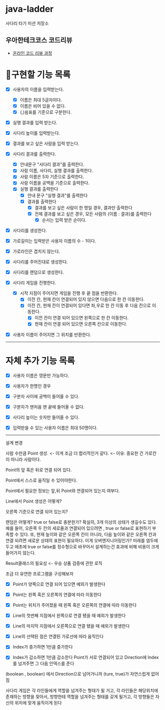 # java-ladder

사다리 타기 미션 저장소

## 우아한테크코스 코드리뷰

- [온라인 코드 리뷰 과정](https://github.com/woowacourse/woowacourse-docs/blob/master/maincourse/README.md)

# 📝구현할 기능 목록



- [x]  사용자의 이름을 입력받는다.
   - [x]  이름은 최대 5글자이다.
   - [x] 이름은 비어 있을 수 없다.
   - [x]  (,)쉼표를 기준으로 구분한다.
- [x] 실행 결과를 입력 받는다.
- [x] 사다리 높이를 입력받는다.
- [x] 결과를 보고 싶은 사람을 입력 받는다.

- [x] 사다리 결과를 출력한다.
   - [x]  안내문구 "사다리 결과"를 출력한다.
   - [x]  사람 이름, 사다리, 실행 결과를 출력한다.
     - [x]  사람 이름은 5자 기준으로 출력한다.
     - [x]  사람 이름을 공백을 기준으로 출력한다.
  - [x] 실행 결과를 출력한다
    - [x] 안내 문구 "실행 결과"를 출력한다
    - [x] 결과를 출력한다
      - [x] 결과를 보고 싶은 사람이 한 명일 경우, 결과만 출력한다
      - [x] 전체 결과를 보고 싶은 경우, 모든 사람의 {이름 : 결과}를 출력한다
        - [x] 순서는 입력 받은 순이다.

- [x]  사다리를 생성한다.
  - [x] 가로길이는 입력받은 사용자 이름의 수 - 1이다.
  - [x] 가로라인은 겹치지 않는다.
  - [x] 사다리를 주어진대로 생성한다.
  - [x] 사다리를 랜덤으로 생성한다.

- [x] 사다리 게임을 진행한다. 
  - [x] 시작 지점이 주어지면 게임을 진행 후 끝 점을 반환한다.
     - [x] 이전 칸, 현재 칸이 연결되어 있지 않으면 다음으로 한 칸 이동한다.
     - [x] 이전 칸, 현재 칸이 연결되어 있다면 좌,우로 한 칸 이동 후 다음 칸으로 이동한다.
       - [x] 이전 칸이 연결 되어 있으면 왼쪽으로 한 칸 이동한다.
       - [x] 현재 칸이 연결 되어 있으면 오른쪽 칸으로 이동한다.

- [x] 사용자 이름이 주어지면 그 위치를 반환한다.

---
# 자체 추가 기능 목록

- [x]  사용자 이름은 영문만 가능하다.
- [x]  사용자가 한명인 경우
- [x]  구분자 사이에 공백이 들어올 수 있다.
- [x]  구분자가 맨처음 맨 끝에 들어올 수 없다.
- [x]  사다리 높이는 숫자만 들어올 수 있다.
- [x]  입력받을 수 있는 사용자 이름은 최대 50명이다.



---

설계 변경

사람 수만큼 Point 생성. <- 이게 조금 더 합리적인거 같다. <- 이유: 중요한 건 가로칸이 아니라 사람이다.

Point의 앞 혹은 뒤로 연결 되어 있다.

Point에서 스스로 움직일 수 있어야한다.

Point에서 필요한 정보는 앞,뒤 Point와 연결되어 있는지 여부다.


Line에서 Point 생성은 어떻게?

오른쪽 기준으로 연결 되어 있는지?

랜덤은 어떻게? true or false로 충분한가? 확실히, 3개 이상의 상태가 생길수도 있다. 
예를 들어, 오른쪽 두 칸의 세로줄과 연결되어 있으려면 , true or false로 표현하기 부족할 수 있다.
또, 현재 높이와 같은 오른쪽 칸이 아니라, 다음 높이와 같은 오른쪽 칸과 연결 되려면 새로운 상태의 표현이 필요하다.
이게 오버엔지니어링인가? 미래를 염두에 두고 애초에 true or false를 정수형으로 바꾸어서 설계하는건 효과에 비해 비용이 크게 들어가지 않는다.

Result클래스의 필요성 <- 우승 상품 검증에 관한 로직

조금 더 유연한 프로그램을 구성해보자

-[x] Point가 양쪽으로 연결 되어 있으면 예외가 발생한다
-[x] Point는 왼쪽 혹은 오른쪽의 연결에 따라 이동한다
-[x] Point는 위치가 주어졌을 때 왼쪽 혹은 오른쪽의 연결에 따라 이동한다
-[x] Line의 첫번째 지점에서 왼쪽으로 연결 됐을 때 예외가 발생한다
-[x] Line의 마지막 지점에서 오른쪽으로 연결 됐을 때 예외가 발생한다
-[x] Line의 선택된 점은 연결된 가로선에 따라 움직인다
-[x] Index가 증가하면 1만큼 증가한다
- [x] Index가 감소하면 1만큼 감소한다
Point가 서로 연결되어 있고
Direction에 Index를 넘겨주면 그 다음 인덱스를 준다


(boolean , boolean) 에서 Direction으로 넘어가니까 (ture, true)가 자연스럽게 없어짐

사다리 게임은 각 라인들에게 역할을 넘겨주는 형태가 될 거고, 
각 라인들은 해당위치에 존재하는 방향을 찾아서,
방향한테 역할을 넘겨주는 형태를 갖게 될거고, 
각 방향들은 자신의 위치에 맞게 움직이게 된다
